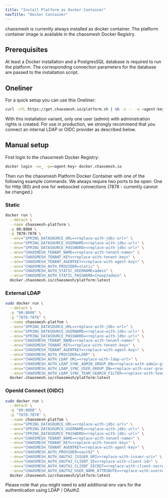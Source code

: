 ```yaml
---
title: "Install Platform as Docker Container"
navTitle: "Docker Container"
---
```

chaosmesh is currently always installed as docker container. The platform container image is available in the chaosmesh Docker Registry.

## Prerequisites

At least a Docker installation and a PostgresSQL database is required to run the platform. The corresponding connection parameters for the database are passed to the installation script.

## Oneliner

For a quick setup you can use this Oneliner:

```bash
curl -sfL https://get.chaosmesh.io/platform.sh | sh -s -- -a <agent-key> -d <jdbc-url> -e <jdbc-user> -f <jdbc-password> -p <ui-password>
```

With this installation variant, only one user (admin) with administration rights is created. For use in production, we strongly recommend that you connect an internal LDAP or OIDC provider as described below.

## Manual setup

First login to the chaosmesh Docker Registry:

```bash
docker login -u=_ -p=<agent-key> docker.chaosmesh.io
```

Then run the chaosmesh Platform Docker Container with one of the following example commands.
We always require two ports to be open: One for Http (80) and one for websocket connections (7878 - currently cannot be changed.)

### Static

```bash
docker run \
  --detach \
  --name chaosmesh-platform \
  -p 80:8080 \
  -p 7878:7878 \
  --env="SPRING_DATASOURCE_URL=<replace-with-jdbc-url>" \
  --env="SPRING_DATASOURCE_USERNAME=<replace-with-jdbc-url>" \
  --env="SPRING_DATASOURCE_PASSWORD=<replace-with-jdbc-url>" \
  --env="CHAOSMESH_TENANT_NAME=<replace-with-tenant-name>" \
  --env="CHAOSMESH_TENANT_KEY=<replace-with-tenant-key>" \
  --env="CHAOSMESH_TENANT_AGENTKEY=<replace-with-agent-key>" \
  --env="CHAOSMESH_AUTH_PROVIDER=static" \
  --env="CHAOSMESH_AUTH_STATIC_USERNAME=admin" \
  --env="CHAOSMESH_AUTH_STATIC_PASSWORD={noop}admin" \
  docker.chaosmesh.io/chaosmesh/platform:latest
```

### External LDAP

```bash
sudo docker run \
  --detach \
  -p "80:8080" \
  -p "7878:7878" \
  --name chaosmesh-platfom \
  --env="SPRING_DATASOURCE_URL=<replace-with-jdbc-url>" \
  --env="SPRING_DATASOURCE_USERNAME=<replace-with-jdbc-url>" \
  --env="SPRING_DATASOURCE_PASSWORD=<replace-with-jdbc-url>" \
  --env="CHAOSMESH_TENANT_NAME=<replace-with-tenant-name>" \
  --env="CHAOSMESH_TENANT_KEY=<replace-with-tenant-key>" \
  --env="CHAOSMESH_TENANT_AGENTKEY=<replace-with-agent-key>" \
  --env="CHAOSMESH_AUTH_PROVIDER=LDAP" \
  --env="CHAOSMESH_AUTH_LDAP_URL=<replace-with-ldap-url>" \
  --env="CHAOSMESH_AUTH_LDAP_SYNC_ADMIN_GROUP_DN=<replace-with-admin-group-dn>" \
  --env="CHAOSMESH_AUTH_LDAP_SYNC_USER_GROUP_DN=<replace-with-user-group-dn>" \
  --env="CHAOSMESH_AUTH_LDAP_SYNC_TEAM_SEARCH_FILTER=<replace-with-team-search-filter>" \
  docker.chaosmesh.io/chaosmesh/platform:latest
```

### OpenId Connect (OIDC)

```bash
sudo docker run \
  --detach \
  -p "80:8080" \
  -p "7878:7878" \
  --name chaosmesh-platfom \
  --env="SPRING_DATASOURCE_URL=<replace-with-jdbc-url>" \
  --env="SPRING_DATASOURCE_USERNAME=<replace-with-jdbc-url>" \
  --env="SPRING_DATASOURCE_PASSWORD=<replace-with-jdbc-url>" \
  --env="CHAOSMESH_TENANT_NAME=<replace-with-tenant-name>" \
  --env="CHAOSMESH_TENANT_KEY=<replace-with-tenant-key>" \
  --env="CHAOSMESH_TENANT_AGENTKEY=<replace-with-agent-key>" \
  --env="CHAOSMESH_AUTH_PROVIDER=oauth2" \
  --env="CHAOSMESH_AUTH_OAUTH2_ISSUER_URI=<replace-with-issuer-uri>" \
  --env="CHAOSMESH_AUTH_OAUTH2_CLIENT_ID=<replace-with-client-id>" \
  --env="CHAOSMESH_AUTH_OAUTH2_CLIENT_SECRET=<replace-with-client-secret>" \
  --env="CHAOSMESH_AUTH_OAUTH2_USER_NAME_ATTRIBUTE=<replace-with-username-attribute>" \
  docker.chaosmesh.io/chaosmesh/platform:latest
```

Please note that you might need to add additional env vars for the authentication using LDAP / OAuth2.
